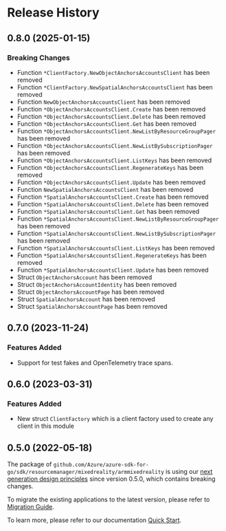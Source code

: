 # Release History

## 0.8.0 (2025-01-15)
### Breaking Changes

- Function `*ClientFactory.NewObjectAnchorsAccountsClient` has been removed
- Function `*ClientFactory.NewSpatialAnchorsAccountsClient` has been removed
- Function `NewObjectAnchorsAccountsClient` has been removed
- Function `*ObjectAnchorsAccountsClient.Create` has been removed
- Function `*ObjectAnchorsAccountsClient.Delete` has been removed
- Function `*ObjectAnchorsAccountsClient.Get` has been removed
- Function `*ObjectAnchorsAccountsClient.NewListByResourceGroupPager` has been removed
- Function `*ObjectAnchorsAccountsClient.NewListBySubscriptionPager` has been removed
- Function `*ObjectAnchorsAccountsClient.ListKeys` has been removed
- Function `*ObjectAnchorsAccountsClient.RegenerateKeys` has been removed
- Function `*ObjectAnchorsAccountsClient.Update` has been removed
- Function `NewSpatialAnchorsAccountsClient` has been removed
- Function `*SpatialAnchorsAccountsClient.Create` has been removed
- Function `*SpatialAnchorsAccountsClient.Delete` has been removed
- Function `*SpatialAnchorsAccountsClient.Get` has been removed
- Function `*SpatialAnchorsAccountsClient.NewListByResourceGroupPager` has been removed
- Function `*SpatialAnchorsAccountsClient.NewListBySubscriptionPager` has been removed
- Function `*SpatialAnchorsAccountsClient.ListKeys` has been removed
- Function `*SpatialAnchorsAccountsClient.RegenerateKeys` has been removed
- Function `*SpatialAnchorsAccountsClient.Update` has been removed
- Struct `ObjectAnchorsAccount` has been removed
- Struct `ObjectAnchorsAccountIdentity` has been removed
- Struct `ObjectAnchorsAccountPage` has been removed
- Struct `SpatialAnchorsAccount` has been removed
- Struct `SpatialAnchorsAccountPage` has been removed


## 0.7.0 (2023-11-24)
### Features Added

- Support for test fakes and OpenTelemetry trace spans.


## 0.6.0 (2023-03-31)
### Features Added

- New struct `ClientFactory` which is a client factory used to create any client in this module


## 0.5.0 (2022-05-18)

The package of `github.com/Azure/azure-sdk-for-go/sdk/resourcemanager/mixedreality/armmixedreality` is using our [next generation design principles](https://azure.github.io/azure-sdk/general_introduction.html) since version 0.5.0, which contains breaking changes.

To migrate the existing applications to the latest version, please refer to [Migration Guide](https://aka.ms/azsdk/go/mgmt/migration).

To learn more, please refer to our documentation [Quick Start](https://aka.ms/azsdk/go/mgmt).